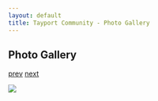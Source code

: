 ```yaml
---
layout: default
title: Tayport Community - Photo Gallery
---
```

## Photo Gallery

[prev](http://tayport.org.uk/photo/330) [next](http://tayport.org.uk/photo/332)

![ ](http://tayport.org.uk/media/331.jpg " ")

